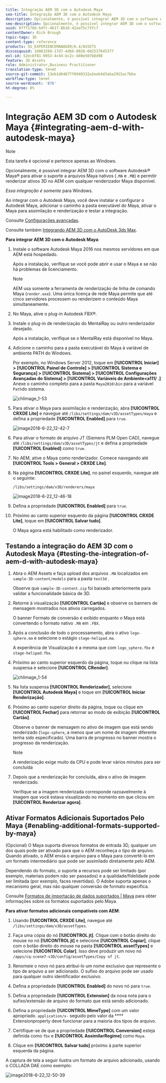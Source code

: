 ```yaml
---
title: Integração AEM 3D com o Autodesk Maya
seo-title: Integração AEM 3D com o Autodesk Maya
description: Opcionalmente, é possível integrar AEM 3D com o software Autodesk® Maya® para ativar o suporte a arquivos Maya nativos (.MA e .MB) e para permitir renderizar ativos 3D no AEM com qualquer renderizador Maya disponível.
seo-description: Opcionalmente, é possível integrar AEM 3D com o software Autodesk® Maya® para ativar o suporte a arquivos Maya nativos (.MA e .MB) e para permitir renderizar ativos 3D no AEM com qualquer renderizador Maya disponível.
uuid: 07ff17b6-bdfc-4617-8b16-42aaf5c73fc7
contentOwner: Rick Brough
topic-tags: 3D
content-type: reference
products: SG_EXPERIENCEMANAGER/6.4/ASSETS
discoiquuid: 3d063268-17d7-4db6-8028-682537645377
exl-id: 52ecbf81-0953-4c44-bc2c-d40e507b8d98
feature: 3D Assets
role: Administrator,Business Practitioner
translation-type: tm+mt
source-git-commit: 13eb1d64677f6940332a2eeb4d3aba2915ac7bba
workflow-type: tm+mt
source-wordcount: '876'
ht-degree: 0%

---
```


# Integração AEM 3D com o Autodesk Maya {#integrating-aem-d-with-autodesk-maya}

>[!NOTE]
>
>Esta tarefa é opcional e pertence apenas ao Windows.

Opcionalmente, é possível integrar AEM 3D com o software Autodesk® Maya® para ativar o suporte a arquivos Maya nativos (`.MA` e `.MB`) e permitir renderizar ativos 3D no AEM com qualquer renderizador Maya disponível.

*Essa integração é somente* para Windows.

Ao integrar com o Autodesk Maya, você deve instalar e configurar o Autodesk Maya, adicionar o caminho à pasta executável do Maya, ativar o Maya para assimilação e renderização e testar a integração.

Consulte [Configurações avançadas](advanced-config-3d.md).

Consulte também [Integrando AEM 3D com o AutoDesk 3ds Max](integrating-aem-3d-with-autodesk-3ds-max.md).

**Para integrar AEM 3D com o Autodesk Maya**:

1. Instale o software Autodesk Maya 2016 nos mesmos servidores em que AEM está hospedado.

   Após a instalação, verifique se você pode abrir e usar o Maya e se não há problemas de licenciamento.

   >[!NOTE]
   >
   >AEM usa somente a ferramenta de renderização de linha de comando Maya (`render.exe`). Uma única licença de rede Maya permite que até cinco servidores processem ou renderizem o conteúdo Maya simultaneamente.

1. No Maya, ative o plug-in Autodesk FBX®.
1. Instale o plug-in de renderização do MentalRay ou outro renderizador desejado.

   Após a instalação, verifique se o MentalRay está disponível no Maya.

1. Adicione o caminho para a pasta executável do Maya à variável de ambiente PATH do Windows.

   Por exemplo, no Windows Server 2012, toque em **[!UICONTROL Iniciar] > [!UICONTROL Painel de Controle] > [!UICONTROL Sistema e Segurança] > [!UICONTROL Sistema] > [!UICONTROL Configurações Avançadas do Sistema] > [!UICONTROL Variáveis de Ambiente&lt;a111/ .]** Anexe o caminho completo para a pasta `Maya2016\bin` para a variável `Path`do sistema.

   ![chlimage_1-53](assets/chlimage_1-53.png)

1. Para ativar o Maya para assimilação e renderização, abra **[!UICONTROL CRXDE Lite]** e navegue até `/libs/settings/dam/v3D/assetTypes/maya` e defina a propriedade **[!UICONTROL Enabled]** para `true`.

   ![image2018-6-22_12-42-7](assets/image2018-6-22_12-42-7.png)

1. Para ativar o formato de arquivo JT (Siemens PLM Open CAD), navegue até `/libs/settings/dam/v3D/assetTypes/jt` e defina a propriedade **[!UICONTROL Enabled]** como `true`.
1. No AEM, ative o Maya como renderizador. Comece navegando até **[!UICONTROL Tools > General > CRXDE Lite]**.
1. Na página **[!UICONTROL CRXDE Lite]**, no painel esquerdo, navegue até o seguinte:

   `/libs/settings/dam/v3D/renderers/maya`

   ![image2018-6-22_12-46-18](assets/image2018-6-22_12-46-18.png)

1. Defina a propriedade **[!UICONTROL Enabled]** para `true`.

1. Próximo ao canto superior esquerdo da página **[!UICONTROL CRXDE Lite]**, toque em **[!UICONTROL Salvar tudo]**.

   O Maya agora está habilitado como renderizador.

## Testando a integração do AEM 3D com o Autodesk Maya {#testing-the-integration-of-aem-d-with-autodesk-maya}

1. Abra o AEM Assets e faça upload dos arquivos `.MA` localizados em `sample-3D-content/models` para a pasta `test3d` .

   Observe que `sample-3D-content.zip` foi baixado anteriormente para validar a funcionalidade básica de 3D.

1. Retorne à visualização **[!UICONTROL Cartão]** e observe os banners de mensagem mostrados nos ativos carregados.

   O banner Formato de conversão é exibido enquanto o Maya está convertendo o formato nativo `.MA` em `.FBX`.

1. Após a conclusão de todo o processamento, abra o ativo `logo-sphere.ma` e selecione o estágio `stage-helipad.ma`.

   A experiência de Visualização é a mesma que com `logo_sphere.fbx` e `stage-helipad.fbx`.

1. Próximo ao canto superior esquerdo da página, toque ou clique na lista suspensa e selecione **[!UICONTROL CRender]**.

   ![chlimage_1-54](assets/chlimage_1-54.png)

1. Na lista suspensa **[!UICONTROL Renderizador]**, selecione **[!UICONTROL Autodesk Maya]** e toque em **[!UICONTROL Iniciar Renderização]**.
1. Próximo ao canto superior direito da página, toque ou clique em **[!UICONTROL Fechar]** para retornar ao modo de exibição **[!UICONTROL Cartão]**.

   Observe o banner de mensagem no ativo de imagem que está sendo renderizado (`logo-sphere`, a menos que um nome de imagem diferente tenha sido especificado). Uma barra de progresso no banner mostra o progresso da renderização.

   >[!NOTE]
   >
   >A renderização exige muito da CPU e pode levar vários minutos para ser concluída

1. Depois que a renderização for concluída, abra o ativo de imagem renderizado.

   Verifique se a imagem renderizada corresponde razoavelmente à imagem que você estava visualizando no momento em que clicou em **[!UICONTROL Renderizar agora]**.

## Ativar Formatos Adicionais Suportados Pelo Maya {#enabling-additional-formats-supported-by-maya}

(Opcional) O Maya suporta diversos formatos de entrada 3D, qualquer um dos quais pode ser ativado para que o AEM reconheça o tipo de arquivo. Quando ativado, o AEM envia o arquivo para o Maya para convertê-lo em um formato intermediário que pode ser assimilado diretamente pelo AEM.

Dependendo do formato, o suporte a recursos pode ser limitado (por exemplo, materiais podem não ser passados) e a qualidade/fidelidade pode ser limitada (por exemplo, faces revertidas). O Adobe suporta apenas o mecanismo geral, mas não qualquer conversão de formato específica.

Consulte [Formatos de importação de dados suportados | Maya](https://knowledge.autodesk.com/support/maya/learn-explore/caas/CloudHelp/cloudhelp/2016/ENU/Maya/files/GUID-69BC066D-D4D8-4B12-900C-CF42E798A5D6-htm.html) para obter informações sobre os formatos suportados pelo Maya.

**Para ativar formatos adicionais compatíveis com AEM**:

1. Usando **[!UICONTROL CRXDE Lite]**, navegue até `/libs/settings/dam/v3D/assetTypes`.
1. Faça uma cópia do nó **[!UICONTROL jt]**. Clique com o botão direito do mouse no nó **[!UICONTROL jt]** e selecione **[!UICONTROL Copiar]**, clique com o botão direito do mouse na pasta **[!UICONTROL assetTypes]** e selecione **[!UICONTROL Colar]**. Isso deve produzir um novo nó `/apps/cq-scene7-v3D/config/assetTypes/Copy of jt`.
1. Renomeie o novo nó para atribuí-lo um nome exclusivo que represente o tipo de arquivo a ser adicionado. O sufixo do arquivo pode ser usado para qualquer outro identificador exclusivo.

1. Defina a propriedade **[!UICONTROL Enabled]** do novo nó para `true`.

1. Defina a propriedade **[!UICONTROL Extension]** da nova nota para o sufixo/extensão de arquivo do formato que está sendo adicionado.
1. Defina a propriedade **[!UICONTROL MimeType]** com um valor apropriado. `application/x-` seguido pelo valor da  **** Extensionproperty deve funcionar para a maioria dos tipos de arquivo.
1. Certifique-se de que a propriedade **[!UICONTROL Conversion]** esteja definida como `fbx` e **[!UICONTROL AssimilarRegime]** como `Maya`.
1. Clique em **[!UICONTROL Salvar tudo]** próximo à parte superior esquerda da página.

A captura de tela a seguir ilustra um formato de arquivo adicionado, usando o COLLADA DAE como exemplo:

![image2018-6-22_12-50-39](assets/image2018-6-22_12-50-39.png)

